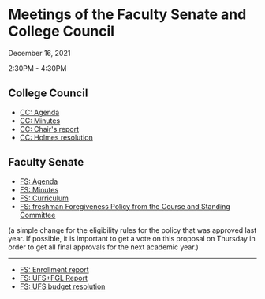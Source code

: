 # Meetings of the Faculty Senate and  College Council

December 16, 2021

2:30PM - 4:30PM


## College Council

* [CC: Agenda](/CCFS/Dec2021Meeting/cc-agenda.docx)
* [CC: Minutes](/CCFS/Dec2021Meeting/cc-draft-minutes.docx)
* [CC: Chair's report](/CCFS/Dec2021Meeting/cc-chairs-report)
* [CC: Holmes resolution](/CCFS/Dec2021Meeting/cc-corey-holmes-dec-21.docx)

## Faculty Senate


* [FS: Agenda](/CCFS/Dec2021Meeting/fs-agenda.docx)
* [FS: Minutes](/CCFS/Dec2021Meeting/fs-draft-minutes.docx)
* [FS: Curriculum](/CCFS/Dec2021Meeting/fs-curriculum.docx)
* [FS: freshman Foregiveness Policy from the Course and Standing Committee](/CCFS/Dec2021Meeting/fs-course-standing.docx)

(a simple change for the eligibility rules for the policy that was approved last year. If possible, it is important to get a vote on this proposal on Thursday in order to get all final approvals for the next academic year.)

----

* [FS: Enrollment report](/CCFS/Dec2021Meeting/fs-enrollment.pdf)
* [FS: UFS+FGL Report](/CCFS/Dec2021Meeting/fs-ufs-report)
* [FS: UFS budget resolution](/CCFS/Dec2021Meeting/fs-ufs-budget-resolution.pdf)
